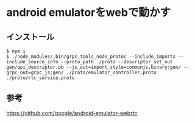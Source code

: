 # android emulatorをwebで動かす

## インストール

```
$ npm i
$ ./node_modules/.bin/grpc_tools_node_protoc --include_imports --include_source_info --proto_path ./proto --descriptor_set_out gen/api_descriptor.pb --js_out=import_style=commonjs,binary:gen/ --grpc_out=grpc_js:gen/ ./proto/emulator_controller.proto ./proto/rtc_service.proto
```

## 参考

https://github.com/google/android-emulator-webrtc

